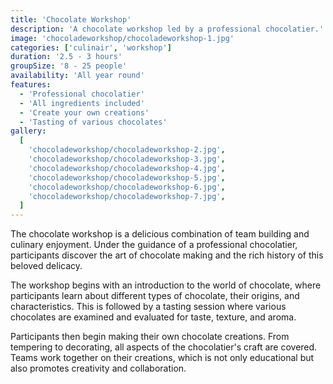 ```yaml
---
title: 'Chocolate Workshop'
description: 'A chocolate workshop led by a professional chocolatier.'
image: 'chocoladeworkshop/chocoladeworkshop-1.jpg'
categories: ['culinair', 'workshop']
duration: '2.5 - 3 hours'
groupSize: '8 - 25 people'
availability: 'All year round'
features:
  - 'Professional chocolatier'
  - 'All ingredients included'
  - 'Create your own creations'
  - 'Tasting of various chocolates'
gallery:
  [
    'chocoladeworkshop/chocoladeworkshop-2.jpg',
    'chocoladeworkshop/chocoladeworkshop-3.jpg',
    'chocoladeworkshop/chocoladeworkshop-4.jpg',
    'chocoladeworkshop/chocoladeworkshop-5.jpg',
    'chocoladeworkshop/chocoladeworkshop-6.jpg',
    'chocoladeworkshop/chocoladeworkshop-7.jpg',
  ]
---
```


The chocolate workshop is a delicious combination of team building and culinary enjoyment. Under the guidance of a professional chocolatier, participants discover the art of chocolate making and the rich history of this beloved delicacy.

The workshop begins with an introduction to the world of chocolate, where participants learn about different types of chocolate, their origins, and characteristics. This is followed by a tasting session where various chocolates are examined and evaluated for taste, texture, and aroma.

Participants then begin making their own chocolate creations. From tempering to decorating, all aspects of the chocolatier's craft are covered. Teams work together on their creations, which is not only educational but also promotes creativity and collaboration.
